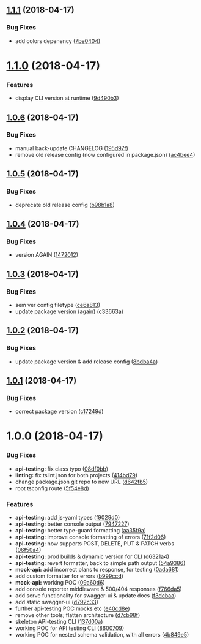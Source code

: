 <a name="1.1.1"></a>
## [1.1.1](https://github.com/tenproduct/oa3-api-defender/compare/v1.1.0...v1.1.1) (2018-04-17)


### Bug Fixes

* add colors depenency ([7be0404](https://github.com/tenproduct/oa3-api-defender/commit/7be0404))

<a name="1.1.0"></a>
# [1.1.0](https://github.com/tenproduct/oa3-api-defender/compare/v1.0.6...v1.1.0) (2018-04-17)


### Features

* display CLI version at runtime ([9d490b3](https://github.com/tenproduct/oa3-api-defender/commit/9d490b3))

<a name="1.0.6"></a>
## [1.0.6](https://github.com/tenproduct/oa3-api-defender/compare/v1.0.5...v1.0.6) (2018-04-17)


### Bug Fixes

* manual back-update CHANGELOG ([195d97f](https://github.com/tenproduct/oa3-api-defender/commit/195d97f))
* remove old release config (now configured in package.json) ([ac4bee4](https://github.com/tenproduct/oa3-api-defender/commit/ac4bee4))

<a name="1.0.5"></a>
## [1.0.5](https://github.com/tenproduct/oa3-api-defender/compare/v1.0.4...v1.0.5) (2018-04-17)


### Bug Fixes

* deprecate old release config ([b98b1a8](https://github.com/tenproduct/oa3-api-defender/commit/b98b1a8))

<a name="1.0.4"></a>
## [1.0.4](https://github.com/tenproduct/oa3-api-defender/compare/v1.0.3...v1.0.4) (2018-04-17)


### Bug Fixes

* version AGAIN ([1472012](https://github.com/tenproduct/oa3-api-defender/commit/1472012))

<a name="1.0.3"></a>
## [1.0.3](https://github.com/tenproduct/oa3-api-defender/compare/v1.0.2...v1.0.3) (2018-04-17)


### Bug Fixes

* sem ver config filetype ([ce6a813](https://github.com/tenproduct/oa3-api-defender/commit/ce6a813))
* update package version (again) ([c33663a](https://github.com/tenproduct/oa3-api-defender/commit/c33663a))

<a name="1.0.2"></a>
## [1.0.2](https://github.com/tenproduct/oa3-api-defender/compare/v1.0.1...v1.0.2) (2018-04-17)


### Bug Fixes

* update package version & add release config ([8bdba4a](https://github.com/tenproduct/oa3-api-defender/commit/8bdba4a))


<a name="1.0.1"></a>
## [1.0.1](https://github.com/tenproduct/oa3-api-defender/compare/v1.0.0...v1.0.1) (2018-04-17)


### Bug Fixes

* correct package version ([c17249d](https://github.com/tenproduct/oa3-api-defender/commit/c17249d))

<a name="1.0.0"></a>
# 1.0.0 (2018-04-17)


### Bug Fixes

* **api-testing:** fix class typo ([08df0bb](https://github.com/tenproduct/oa3-api-defender/commit/08df0bb))
* **linting:** fix tslint.json for both projects ([414bd79](https://github.com/tenproduct/oa3-api-defender/commit/414bd79))
* change package.json git repo to new URL ([d642fb5](https://github.com/tenproduct/oa3-api-defender/commit/d642fb5))
* root tsconfig route ([5f54e8d](https://github.com/tenproduct/oa3-api-defender/commit/5f54e8d))


### Features

* **api-testing:** add js-yaml types ([f9029d0](https://github.com/tenproduct/oa3-api-defender/commit/f9029d0))
* **api-testing:** better console output ([7947227](https://github.com/tenproduct/oa3-api-defender/commit/7947227))
* **api-testing:** better type-guard formatting ([aa35f9a](https://github.com/tenproduct/oa3-api-defender/commit/aa35f9a))
* **api-testing:** improve console formatting of errors ([71f2d06](https://github.com/tenproduct/oa3-api-defender/commit/71f2d06))
* **api-testing:** now supports POST, DELETE, PUT & PATCH verbs ([06f50a4](https://github.com/tenproduct/oa3-api-defender/commit/06f50a4))
* **api-testing:** prod builds & dynamic version for CLI ([d6321a4](https://github.com/tenproduct/oa3-api-defender/commit/d6321a4))
* **api-testing:** revert formatter, back to simple path output ([54a9386](https://github.com/tenproduct/oa3-api-defender/commit/54a9386))
* **mock-api:** add incorrect plans to response, for testing ([0ada681](https://github.com/tenproduct/oa3-api-defender/commit/0ada681))
* add custom formatter for errors ([b999ccd](https://github.com/tenproduct/oa3-api-defender/commit/b999ccd))
* **mock-api:** working POC ([09a60d6](https://github.com/tenproduct/oa3-api-defender/commit/09a60d6))
* add console reporter middleware & 500/404 responses ([f766da5](https://github.com/tenproduct/oa3-api-defender/commit/f766da5))
* add serve functionality for swagger-ui & update docs ([f3dcbaa](https://github.com/tenproduct/oa3-api-defender/commit/f3dcbaa))
* add static swagger-ui ([d792c33](https://github.com/tenproduct/oa3-api-defender/commit/d792c33))
* further api-testing POC mocks etc ([e40cd8e](https://github.com/tenproduct/oa3-api-defender/commit/e40cd8e))
* remove other tools; flatten architecture ([d7cb98f](https://github.com/tenproduct/oa3-api-defender/commit/d7cb98f))
* skeleton API-testing CLI ([137d00a](https://github.com/tenproduct/oa3-api-defender/commit/137d00a))
* working POC for API testing CLI ([8600709](https://github.com/tenproduct/oa3-api-defender/commit/8600709))
* working POC for nested schema validation, with all errors ([4b849e5](https://github.com/tenproduct/oa3-api-defender/commit/4b849e5))
